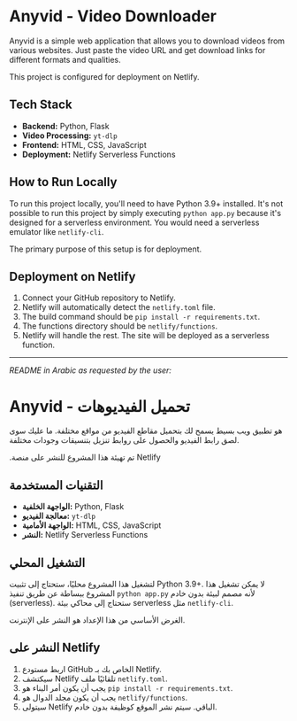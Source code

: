 # Anyvid - Video Downloader

Anyvid is a simple web application that allows you to download videos from various websites. Just paste the video URL and get download links for different formats and qualities.

This project is configured for deployment on Netlify.

## Tech Stack

- **Backend:** Python, Flask
- **Video Processing:** `yt-dlp`
- **Frontend:** HTML, CSS, JavaScript
- **Deployment:** Netlify Serverless Functions

## How to Run Locally

To run this project locally, you'll need to have Python 3.9+ installed. It's not possible to run this project by simply executing `python app.py` because it's designed for a serverless environment. You would need a serverless emulator like `netlify-cli`.

The primary purpose of this setup is for deployment.

## Deployment on Netlify

1.  Connect your GitHub repository to Netlify.
2.  Netlify will automatically detect the `netlify.toml` file.
3.  The build command should be `pip install -r requirements.txt`.
4.  The functions directory should be `netlify/functions`.
5.  Netlify will handle the rest. The site will be deployed as a serverless function.

---
*README in Arabic as requested by the user:*

# Anyvid - تحميل الفيديوهات

هو تطبيق ويب بسيط يسمح لك بتحميل مقاطع الفيديو من مواقع مختلفة. ما عليك سوى لصق رابط الفيديو والحصول على روابط تنزيل بتنسيقات وجودات مختلفة.

.تم تهيئة هذا المشروع للنشر على منصة Netlify

## التقنيات المستخدمة

- **الواجهة الخلفية:** Python, Flask
- **معالجة الفيديو:** `yt-dlp`
- **الواجهة الأمامية:** HTML, CSS, JavaScript
- **النشر:** Netlify Serverless Functions

## التشغيل المحلي

لتشغيل هذا المشروع محليًا، ستحتاج إلى تثبيت Python 3.9+. لا يمكن تشغيل هذا المشروع ببساطة عن طريق تنفيذ `python app.py` لأنه مصمم لبيئة بدون خادم (serverless). ستحتاج إلى محاكي بيئة serverless مثل `netlify-cli`.

الغرض الأساسي من هذا الإعداد هو النشر على الإنترنت.

## النشر على Netlify

1.  اربط مستودع GitHub الخاص بك بـ Netlify.
2.  سيكتشف Netlify تلقائيًا ملف `netlify.toml`.
3.  يجب أن يكون أمر البناء هو `pip install -r requirements.txt`.
4.  يجب أن يكون مجلد الدوال هو `netlify/functions`.
5.  سيتولى Netlify الباقي. سيتم نشر الموقع كوظيفة بدون خادم.
